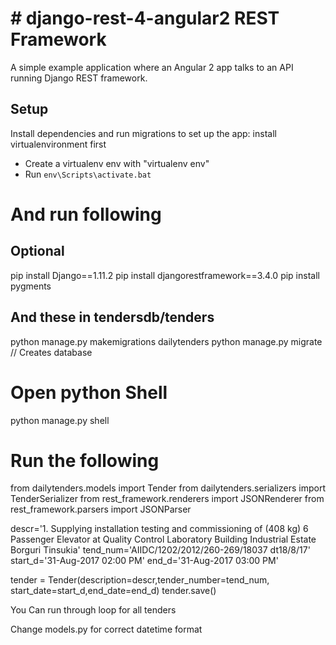 # # django-rest-4-angular2 REST Framework

A simple example application where an Angular 2 app talks to an API running
Django REST framework.

## Setup

Install dependencies and run migrations to set up the app:
install virtualenvironment first
- Create a virtualenv env with "virtualenv env"
- Run `env\Scripts\activate.bat`
# And run following
## Optional
pip install Django==1.11.2
pip install djangorestframework==3.4.0
pip install pygments

## And these in tendersdb/tenders

python manage.py makemigrations dailytenders
python manage.py migrate // Creates database

# Open python Shell

python manage.py shell

# Run the following

from dailytenders.models import Tender
from dailytenders.serializers import TenderSerializer
from rest_framework.renderers import JSONRenderer
from rest_framework.parsers import JSONParser

descr='1. Supplying installation testing and commissioning of (408 kg) 6 Passenger Elevator at  Quality Control Laboratory Building Industrial Estate Borguri Tinsukia'
tend_num='AIIDC/1202/2012/260-269/18037 dt18/8/17'
start_d='31-Aug-2017 02:00 PM'
end_d='31-Aug-2017 03:00 PM'

tender = Tender(description=descr,tender_number=tend_num,
start_date=start_d,end_date=end_d)
tender.save()

You Can run through loop for all tenders

Change models.py for correct datetime format
